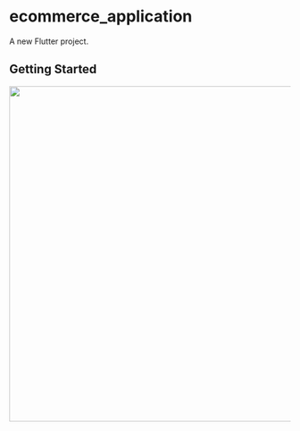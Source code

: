 # ecommerce_application

A new Flutter project.

## Getting Started

<p>
<img src=(https://github.com/bhavin2412/ecommerce_application/assets/120154973/6a1aa7bc-8e6a-45d8-a902-e6635b6fbffa) weight="500" height="600"
(https://github.com/bhavin2412/ecommerce_application/assets/120154973/c929ec27-d553-44d8-af6e-9bc88f0a3baf) weight="500" height="600"
(https://github.com/bhavin2412/ecommerce_application/assets/120154973/2567144b-deac-41c0-9249-336dc58983c7) weight="500" height="600"
(https://github.com/bhavin2412/ecommerce_application/assets/120154973/f18b238e-6dac-4beb-90b3-595bbe68e382)
(https://github.com/bhavin2412/ecommerce_application/assets/120154973/63f31ab8-acf3-4d05-84e0-a6b1366c8410)
(https://github.com/bhavin2412/ecommerce_application/assets/120154973/0ede5b16-5ac3-4bc8-a566-be08c0677bc3)
(https://github.com/bhavin2412/ecommerce_application/assets/120154973/9e5ada49-5d31-4650-8069-5e2b7445d40e)
(https://github.com/bhavin2412/ecommerce_application/assets/120154973/d107becb-776b-401c-926e-ab1456e275e9)
(https://github.com/bhavin2412/ecommerce_application/assets/120154973/2a5747af-8e6c-4280-a77d-827ccea6618f)
(https://github.com/bhavin2412/ecommerce_application/assets/120154973/4112d76f-95a7-48dc-a5e6-8303d96a2dcb)
(https://github.com/bhavin2412/ecommerce_application/assets/120154973/70def64a-3bf6-4cdf-8bab-1b5793d5148d)
(https://github.com/bhavin2412/ecommerce_application/assets/120154973/74b66d72-4e5f-4d94-9433-0ab487c82e16)
